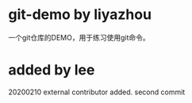 
# git-demo by liyazhou
一个git仓库的DEMO，用于练习使用git命令。

# added by lee
20200210 external contributor added.
second commit
